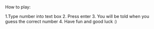 How to play:

1.Type number into text box
2. Press enter
3. You will be told when you guess the correct number
4. Have fun and good luck :)
